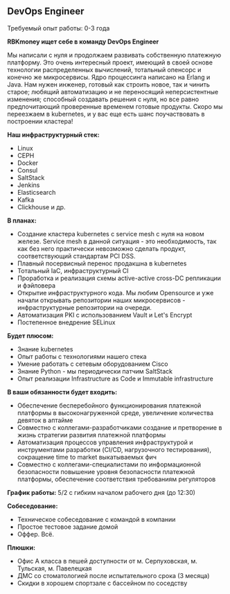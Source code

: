## DevOps Engineer

Требуемый опыт работы: 0-3 года

**RBKmoney ищет себе в команду DevOps Engineer**

Мы написали с нуля и продолжаем развивать собственную платежную платформу. Это очень интересный проект, имеющий в своей основе технологии распределенных вычислений, тотальный опенсорс и конечно же микросервисы. Ядро процессинга написано на Erlang и Java. Нам нужен инженер, готовый как строить новое, так и чинить старое; любящий автоматизацию и не переносящий неперсистентные изменения; способный создавать решения с нуля, но все равно предпочитающий проверенные временем готовые продукты. Скоро мы переезжаем в kubernetes, и у вас еще есть шанс поучаствовать в построении кластера!

**Наш инфраструктурный стек:**

  - Linux
  - CEPH
  - Docker
  - Consul
  - SaltStack
  - Jenkins
  - Elasticsearch
  - Kafka
  - Clickhouse и др.

**В планах:**

  - Создание кластера kubernetes с service mesh с нуля на новом железе. Service mesh в данной ситуация - это необходимость, так как без него практически невозможно сделать продукт, соответствующий стандартам PCI DSS.
  - Плавный посервисный перенос продакшна в kubernetes
  - Тотальный IaC, инфраструктурный CI
  - Проработка и реализация схемы active-active сross-DC репликации и фэйловера
  - Открытие инфраструктурного кода. Мы любим Opensource и уже начали открывать репозитории наших микросервисов - инфраструктурные репозитории на очереди.
  - Автоматизация PKI с использованием Vault и Let's Encrypt
  - Постепенное внедрение SELinux

**Будет плюсом:**

  - Знание kubernetes
  - Опыт работы с технологиями нашего стека
  - Умение работать с сетевым оборудованием Cisco
  - Знание Python - мы периодически патчим SaltStack
  - Опыт реализации Infrastructure as Code и Immutable infrastructure

**В ваши обязанности будет входить:**

  - Обеспечение бесперебойного функционирования платежной платформы в высоконагруженной среде, увеличение количества девяток в аптайме
  - Совместно с коллегами-разработчиками создание и претворение в жизнь стратегии развития платежной платформы
  - Автоматизация процессов управления инфраструктурой и инструментами разработки (CI/CD, нагрузочного тестирования), сокращение time to market выкатываемых фич
  - Совместно с коллегами-специалистами по информационной безопасности повышение уровня безопасности платежной платформы, обеспечение соответствия требованиям регуляторов

**График работы:** 5/2 с гибким началом рабочего дня (до 12:30)

**Собеседование:**

  - Техническое собеседование с командой в компании
  - Простое тестовое задание домой
  - Оффер. Всё.

**Плюшки:**

  - Офис А класса в пешей доступности от м. Серпуховская, м. Тульская, м. Павелецкая
  - ДМС со стоматологией после испытательного срока (3 месяца)
  - Скидки в хорошем спортзале с бассейном по соседству
